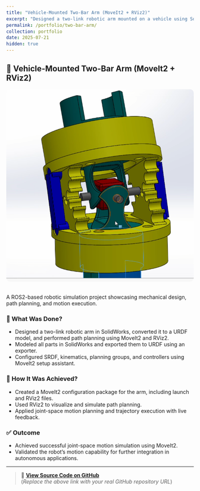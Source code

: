 ```yaml
---
title: "Vehicle-Mounted Two-Bar Arm (MoveIt2 + RViz2)"
excerpt: "Designed a two-link robotic arm mounted on a vehicle using SolidWorks, URDF, MoveIt2, and RViz2."
permalink: /portfolio/two-bar-arm/
collection: portfolio
date: 2025-07-21
hidden: true
---
```


## 🚗 Vehicle-Mounted Two-Bar Arm (MoveIt2 + RViz2)

<img src="/images/drill_mechanism.png" alt="Two-Bar Arm CAD" style="max-width:100%; border-radius:10px; margin-bottom:1rem;">

A ROS2-based robotic simulation project showcasing mechanical design, path planning, and motion execution.

### 🔧 What Was Done?
- Designed a two-link robotic arm in SolidWorks, converted it to a URDF model, and performed path planning using MoveIt2 and RViz2.
- Modeled all parts in SolidWorks and exported them to URDF using an exporter.
- Configured SRDF, kinematics, planning groups, and controllers using MoveIt2 setup assistant.

### 🧠 How It Was Achieved?
- Created a MoveIt2 configuration package for the arm, including launch and RViz2 files.
- Used RViz2 to visualize and simulate path planning.
- Applied joint-space motion planning and trajectory execution with live feedback.

### ✅ Outcome
- Achieved successful joint-space motion simulation using MoveIt2.
- Validated the robot’s motion capability for further integration in autonomous applications.

---

> 🔗 **[View Source Code on GitHub](https://github.com/your-username/your-repo-link-here)**  
(*Replace the above link with your real GitHub repository URL*)
